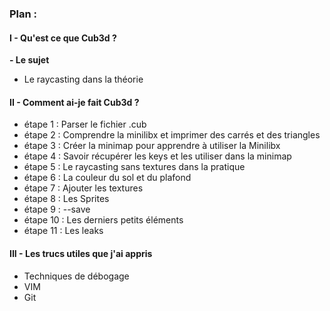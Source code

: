 ### Plan :
#### I - Qu'est ce que Cub3d ?
**- Le sujet**
 - Le raycasting dans la théorie
#### II - Comment ai-je fait Cub3d ?
 - étape 1  : Parser le fichier .cub
 - étape 2  : Comprendre la minilibx et imprimer des carrés et des triangles
 - étape 3  : Créer la minimap pour apprendre à utiliser la Minilibx
 - étape 4  : Savoir récupérer les keys et les utiliser dans la minimap
 - étape 5  : Le raycasting sans textures dans la pratique
 - étape 6  : La couleur du sol et du plafond
 - étape 7  : Ajouter les textures
 - étape 8  : Les Sprites
 - étape 9  : --save
 - étape 10 : Les derniers petits éléments
 - étape 11 : Les leaks
#### III - Les trucs utiles que j'ai appris
 - Techniques de débogage
 - VIM
 - Git

